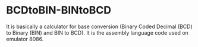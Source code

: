 # BCDtoBIN-BINtoBCD
It is basically a calculator for base conversion (Binary Coded Decimal (BCD) to Binary (BIN) and BIN to BCD). It is the assembly language code used on emulator 8086.
